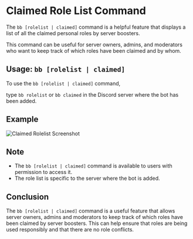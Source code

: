 # Claimed Role List Command

The `bb [rolelist | claimed]` command is a helpful feature that displays a list of all the claimed personal roles by server boosters. 

This command can be useful for server owners, admins, and moderators who want to keep track of which roles have been claimed and by whom.

## **Usage:** `bb [rolelist | claimed]`
To use the `bb [rolelist | claimed]` command, 

type `bb rolelist` or `bb claimed` in the Discord server where the bot has been added.

## **Example**
![Claimed Rolelist Screenshot](../../images/examples/claimed_rolelist.png)

## **Note** 
- The `bb [rolelist | claimed]` command is available to users with permission to access it.
- The role list is specific to the server where the bot is added.

## **Conclusion**
The `bb [rolelist | claimed]` command is a useful feature that allows server owners, admins and moderators to keep track of which roles have been claimed by server boosters. This can help ensure that roles are being used responsibly and that there are no role conflicts.
